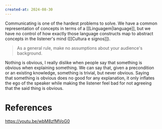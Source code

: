 ```yaml
---
created-at: 2024-08-30
---
```


Communicating is one of the hardest problems to solve. We have a common representation of concepts in terms of a [[Linguagem|language]], but we have no control of how exactly those language constructs map to abstract concepts in the listener's mind ([[Cultura e signos]]).

> As a general rule, make no assumptions about your audience's background.

Nothing is obvious, I really dislike when people say that something is obvious when explaining something. We can say that, given a precondition or an existing knowledge, something is trivial, but never obvious. Saying that something is obvious does no good for any explanation, it only inflates the ego of the speaker while making the listener feel bad for not agreeing that the said thing is obvious.

# References

https://youtu.be/wbM8zfMVoG0
